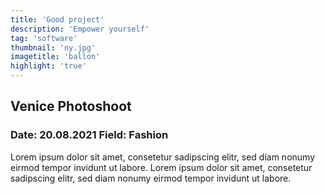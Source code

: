 ```yaml
---
title: 'Good project'
description: 'Empower yourself' 
tag: 'software'
thumbnail: 'ny.jpg'
imagetitle: 'ballon'
highlight: 'true'
---
```

## Venice Photoshoot
### Date: 20.08.2021 Field: Fashion

Lorem ipsum dolor sit amet, consetetur sadipscing elitr, sed diam nonumy eirmod tempor invidunt ut labore.
Lorem ipsum dolor sit amet, consetetur sadipscing elitr, sed diam nonumy eirmod tempor invidunt ut labore.

<image-loader image="highlights"></image-loader>
